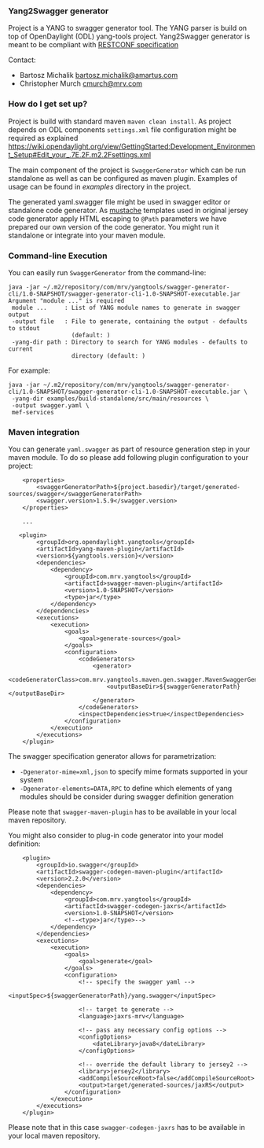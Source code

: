 ### Yang2Swagger generator ###

Project is a YANG to swagger generator tool. The YANG parser is build on top of OpenDaylight (ODL) yang-tools project. 
Yang2Swagger generator is meant to be compliant with [RESTCONF specification  ](https://tools.ietf.org/html/draft-ietf-netconf-restconf-14)


Contact:

 * Bartosz Michalik bartosz.michalik@amartus.com
 * Christopher Murch cmurch@mrv.com 

### How do I get set up? ###

Project is build with standard maven ```maven clean install```. As project depends on ODL components ```settings.xml``` file configuration might be required as explained https://wiki.opendaylight.org/view/GettingStarted:Development_Environment_Setup#Edit_your_.7E.2F.m2.2Fsettings.xml

The main component of the project is ```SwaggerGenerator``` which can be run standalone as well as can be configured as maven plugin. Examples of usage can be found in *examples* directory in the project.

The generated yaml.swagger file might be used in swagger editor or standalone code generator. 
As [mustache](https://mustache.github.io/) templates used in original jersey code generator apply HTML escaping to ```@Path``` parameters 
we have prepared our own version of the code generator. You might run it standalone or integrate into your maven module.

### Command-line Execution ###

You can easily run ```SwaggerGenerator``` from the command-line:
```
java -jar ~/.m2/repository/com/mrv/yangtools/swagger-generator-cli/1.0-SNAPSHOT/swagger-generator-cli-1.0-SNAPSHOT-executable.jar
Argument "module ..." is required
 module ...     : List of YANG module names to generate in swagger output
 -output file   : File to generate, containing the output - defaults to stdout
                  (default: )
 -yang-dir path : Directory to search for YANG modules - defaults to current
                  directory (default: )
```

For example:
```
java -jar ~/.m2/repository/com/mrv/yangtools/swagger-generator-cli/1.0-SNAPSHOT/swagger-generator-cli-1.0-SNAPSHOT-executable.jar \
 -yang-dir examples/build-standalone/src/main/resources \
 -output swagger.yaml \
 mef-services
```

### Maven integration ###

You can generate ```yaml.swagger``` as part of resource generation step in your maven module.
To do so please add following plugin configuration to your project:

```
    <properties>
        <swaggerGeneratorPath>${project.basedir}/target/generated-sources/swagger</swaggerGeneratorPath>
        <swagger.version>1.5.9</swagger.version>
    </properties>

    ...

   <plugin>
        <groupId>org.opendaylight.yangtools</groupId>
        <artifactId>yang-maven-plugin</artifactId>
        <version>${yangtools.version}</version>
        <dependencies>
            <dependency>
                <groupId>com.mrv.yangtools</groupId>
                <artifactId>swagger-maven-plugin</artifactId>
                <version>1.0-SNAPSHOT</version>
                <type>jar</type>
            </dependency>
        </dependencies>
        <executions>
            <execution>
                <goals>
                    <goal>generate-sources</goal>
                </goals>
                <configuration>
                    <codeGenerators>
                        <generator>
                            <codeGeneratorClass>com.mrv.yangtools.maven.gen.swagger.MavenSwaggerGenerator</codeGeneratorClass>
                            <outputBaseDir>${swaggerGeneratorPath}</outputBaseDir>
                        </generator>
                    </codeGenerators>
                    <inspectDependencies>true</inspectDependencies>
                </configuration>
            </execution>
        </executions>
    </plugin>
```

The swagger specification generator allows for parametrization:
* ```-Dgenerator-mime=xml,json``` to specify mime formats supported in your system
* ```-Dgenerator-elements=DATA,RPC``` to define which elements of yang modules should be consider during swagger definition generation

Please note that ```swagger-maven-plugin``` has to be available in your local maven repository.

You might also consider to plug-in code generator into your model definition:

```
    <plugin>
        <groupId>io.swagger</groupId>
        <artifactId>swagger-codegen-maven-plugin</artifactId>
        <version>2.2.0</version>
        <dependencies>
            <dependency>
                <groupId>com.mrv.yangtools</groupId>
                <artifactId>swagger-codegen-jaxrs</artifactId>
                <version>1.0-SNAPSHOT</version>
                <!--<type>jar</type>-->
            </dependency>
        </dependencies>
        <executions>
            <execution>
                <goals>
                    <goal>generate</goal>
                </goals>
                <configuration>
                    <!-- specify the swagger yaml -->
                    <inputSpec>${swaggerGeneratorPath}/yang.swagger</inputSpec>
    
                    <!-- target to generate -->
                    <language>jaxrs-mrv</language>
    
                    <!-- pass any necessary config options -->
                    <configOptions>
                        <dateLibrary>java8</dateLibrary>
                    </configOptions>
    
                    <!-- override the default library to jersey2 -->
                    <library>jersey2</library>
                    <addCompileSourceRoot>false</addCompileSourceRoot>
                    <output>target/generated-sources/jaxRS</output>
                </configuration>
            </execution>
        </executions>
    </plugin>
```
Please note that in this case ```swagger-codegen-jaxrs``` has to be available in your local maven repository.